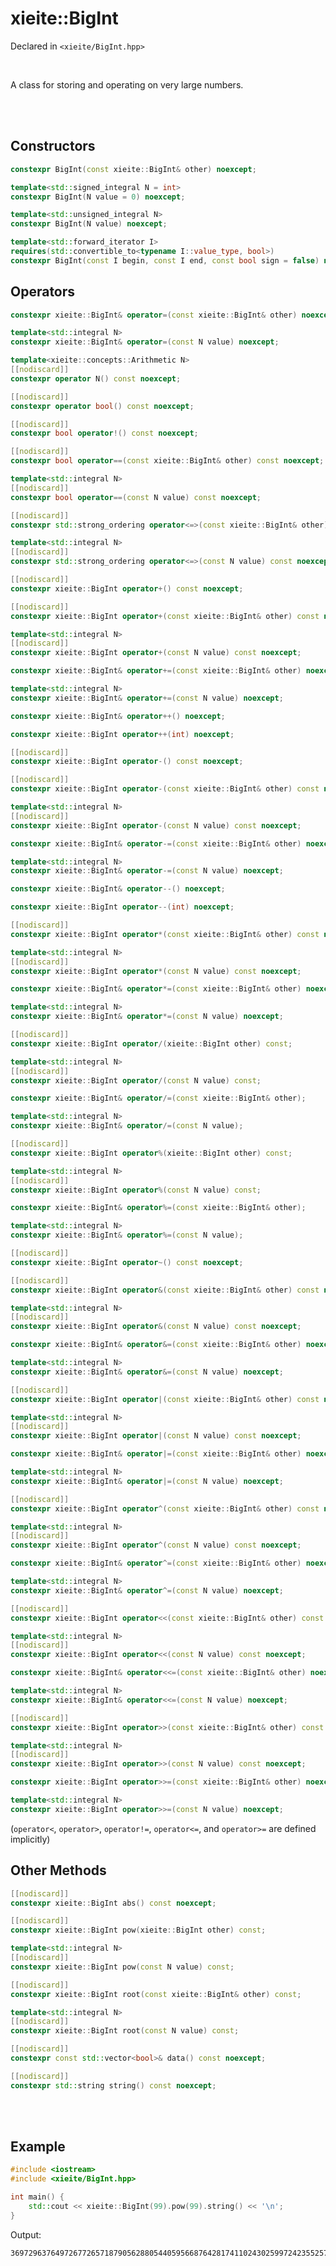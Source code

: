 # xieite::BigInt
Declared in `<xieite/BigInt.hpp>`

<br/>

A class for storing and operating on very large numbers.

<br/><br/>

## Constructors
```cpp
constexpr BigInt(const xieite::BigInt& other) noexcept;
```
```cpp
template<std::signed_integral N = int>
constexpr BigInt(N value = 0) noexcept;
```
```cpp
template<std::unsigned_integral N>
constexpr BigInt(N value) noexcept;
```
```cpp
template<std::forward_iterator I>
requires(std::convertible_to<typename I::value_type, bool>)
constexpr BigInt(const I begin, const I end, const bool sign = false) noexcept;
```

## Operators
```cpp
constexpr xieite::BigInt& operator=(const xieite::BigInt& other) noexcept;
```
```cpp
template<std::integral N>
constexpr xieite::BigInt& operator=(const N value) noexcept;
```
```cpp
template<xieite::concepts::Arithmetic N>
[[nodiscard]]
constexpr operator N() const noexcept;
```
```cpp
[[nodiscard]]
constexpr operator bool() const noexcept;
```
```cpp
[[nodiscard]]
constexpr bool operator!() const noexcept;
```
```cpp
[[nodiscard]]
constexpr bool operator==(const xieite::BigInt& other) const noexcept;
```
```cpp
template<std::integral N>
[[nodiscard]]
constexpr bool operator==(const N value) const noexcept;
```
```cpp
[[nodiscard]]
constexpr std::strong_ordering operator<=>(const xieite::BigInt& other) const noexcept;
```
```cpp
template<std::integral N>
[[nodiscard]]
constexpr std::strong_ordering operator<=>(const N value) const noexcept;
```
```cpp
[[nodiscard]]
constexpr xieite::BigInt operator+() const noexcept;
```
```cpp
[[nodiscard]]
constexpr xieite::BigInt operator+(const xieite::BigInt& other) const noexcept;
```
```cpp
template<std::integral N>
[[nodiscard]]
constexpr xieite::BigInt operator+(const N value) const noexcept;
```
```cpp
constexpr xieite::BigInt& operator+=(const xieite::BigInt& other) noexcept;
```
```cpp
template<std::integral N>
constexpr xieite::BigInt& operator+=(const N value) noexcept;
```
```cpp
constexpr xieite::BigInt& operator++() noexcept;
```
```cpp
constexpr xieite::BigInt operator++(int) noexcept;
```
```cpp
[[nodiscard]]
constexpr xieite::BigInt operator-() const noexcept;
```
```cpp
[[nodiscard]]
constexpr xieite::BigInt operator-(const xieite::BigInt& other) const noexcept;
```
```cpp
template<std::integral N>
[[nodiscard]]
constexpr xieite::BigInt operator-(const N value) const noexcept;
```
```cpp
constexpr xieite::BigInt& operator-=(const xieite::BigInt& other) noexcept;
```
```cpp
template<std::integral N>
constexpr xieite::BigInt& operator-=(const N value) noexcept;
```
```cpp
constexpr xieite::BigInt& operator--() noexcept;
```
```cpp
constexpr xieite::BigInt operator--(int) noexcept;
```
```cpp
[[nodiscard]]
constexpr xieite::BigInt operator*(const xieite::BigInt& other) const noexcept;
```
```cpp
template<std::integral N>
[[nodiscard]]
constexpr xieite::BigInt operator*(const N value) const noexcept;
```
```cpp
constexpr xieite::BigInt& operator*=(const xieite::BigInt& other) noexcept;
```
```cpp
template<std::integral N>
constexpr xieite::BigInt& operator*=(const N value) noexcept;
```
```cpp
[[nodiscard]]
constexpr xieite::BigInt operator/(xieite::BigInt other) const;
```
```cpp
template<std::integral N>
[[nodiscard]]
constexpr xieite::BigInt operator/(const N value) const;
```
```cpp
constexpr xieite::BigInt& operator/=(const xieite::BigInt& other);
```
```cpp
template<std::integral N>
constexpr xieite::BigInt& operator/=(const N value);
```
```cpp
[[nodiscard]]
constexpr xieite::BigInt operator%(xieite::BigInt other) const;
```
```cpp
template<std::integral N>
[[nodiscard]]
constexpr xieite::BigInt operator%(const N value) const;
```
```cpp
constexpr xieite::BigInt& operator%=(const xieite::BigInt& other);
```
```cpp
template<std::integral N>
constexpr xieite::BigInt& operator%=(const N value);
```
```cpp
[[nodiscard]]
constexpr xieite::BigInt operator~() const noexcept;
```
```cpp
[[nodiscard]]
constexpr xieite::BigInt operator&(const xieite::BigInt& other) const noexcept;
```
```cpp
template<std::integral N>
[[nodiscard]]
constexpr xieite::BigInt operator&(const N value) const noexcept;
```
```cpp
constexpr xieite::BigInt& operator&=(const xieite::BigInt& other) noexcept;
```
```cpp
template<std::integral N>
constexpr xieite::BigInt& operator&=(const N value) noexcept;
```
```cpp
[[nodiscard]]
constexpr xieite::BigInt operator|(const xieite::BigInt& other) const noexcept;
```
```cpp
template<std::integral N>
[[nodiscard]]
constexpr xieite::BigInt operator|(const N value) const noexcept;
```
```cpp
constexpr xieite::BigInt& operator|=(const xieite::BigInt& other) noexcept;
```
```cpp
template<std::integral N>
constexpr xieite::BigInt& operator|=(const N value) noexcept;
```
```cpp
[[nodiscard]]
constexpr xieite::BigInt operator^(const xieite::BigInt& other) const noexcept;
```
```cpp
template<std::integral N>
[[nodiscard]]
constexpr xieite::BigInt operator^(const N value) const noexcept;
```
```cpp
constexpr xieite::BigInt& operator^=(const xieite::BigInt& other) noexcept;
```
```cpp
template<std::integral N>
constexpr xieite::BigInt& operator^=(const N value) noexcept;
```
```cpp
[[nodiscard]]
constexpr xieite::BigInt operator<<(const xieite::BigInt& other) const noexcept;
```
```cpp
template<std::integral N>
[[nodiscard]]
constexpr xieite::BigInt operator<<(const N value) const noexcept;
```
```cpp
constexpr xieite::BigInt& operator<<=(const xieite::BigInt& other) noexcept;
```
```cpp
template<std::integral N>
constexpr xieite::BigInt& operator<<=(const N value) noexcept;
```
```cpp
[[nodiscard]]
constexpr xieite::BigInt operator>>(const xieite::BigInt& other) const noexcept;
```
```cpp
template<std::integral N>
[[nodiscard]]
constexpr xieite::BigInt operator>>(const N value) const noexcept;
```
```cpp
constexpr xieite::BigInt operator>>=(const xieite::BigInt& other) noexcept;
```
```cpp
template<std::integral N>
constexpr xieite::BigInt operator>>=(const N value) noexcept;
```
(`operator<`, `operator>`, `operator!=`, `operator<=`, and `operator>=` are defined implicitly)

## Other Methods
```cpp
[[nodiscard]]
constexpr xieite::BigInt abs() const noexcept;
```
```cpp
[[nodiscard]]
constexpr xieite::BigInt pow(xieite::BigInt other) const;
```
```cpp
template<std::integral N>
[[nodiscard]]
constexpr xieite::BigInt pow(const N value) const;
```
```cpp
[[nodiscard]]
constexpr xieite::BigInt root(const xieite::BigInt& other) const;
```
```cpp
template<std::integral N>
[[nodiscard]]
constexpr xieite::BigInt root(const N value) const;
```
```cpp
[[nodiscard]]
constexpr const std::vector<bool>& data() const noexcept;
```
```cpp
[[nodiscard]]
constexpr std::string string() const noexcept;
```

<br/><br/>

## Example
```cpp
#include <iostream>
#include <xieite/BigInt.hpp>

int main() {
	std::cout << xieite::BigInt(99).pow(99).string() << '\n';
}
```
Output:
```
369729637649726772657187905628805440595668764281741102430259972423552570455277523421410650010128232727940978889548326540119429996769494359451621570193644014418071060667659301384999779999159200499899
```
